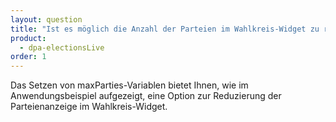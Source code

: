 ```yaml
---
layout: question
title: "Ist es möglich die Anzahl der Parteien im Wahlkreis-Widget zu reduzieren?"
product: 
  - dpa-electionsLive
order: 1
---
```


Das Setzen von maxParties-Variablen bietet Ihnen, wie im Anwendungsbeispiel aufgezeigt, eine Option zur Reduzierung der Parteienanzeige im Wahlkreis-Widget.